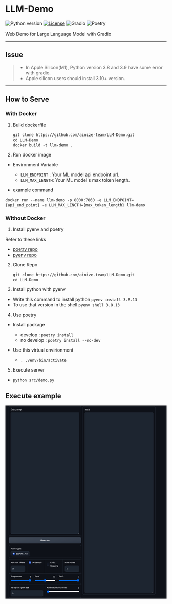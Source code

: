 # LLM-Demo
![Python version](https://img.shields.io/badge/python-3.8+-important)
[![License](https://img.shields.io/badge/license-MIT-blue)](https://opensource.org/licenses/MIT)
![Gradio](https://img.shields.io/badge/gradio-^3.1.7-green)
![Poetry](https://img.shields.io/badge/poetry-1.1.14-red)
</br></br>
Web Demo for Large Language Model with Gradio

---------------
## Issue
> - In Apple Silicon(M1), Python version 3.8 and 3.9 have some error with gradio.
> - Apple silicon users should install 3.10+ version.

-------
## How to Serve

### With Docker

1. Build dockerfile

   ```
   git clone https://github.com/ainize-team/LLM-Demo.git
   cd LLM-Demo
   docker build -t llm-demo .
   ```

2. Run docker image

- Environment Variable
    * `LLM_ENDPOINT` : Your ML model api endpoint url.
    * `LLM_MAX_LENGTH`: Your ML model's max token length.

- example command
```
docker run --name llm-demo -p 8000:7860 -e LLM_ENDPOINT={api_end_point} -e LLM_MAX_LENGTH={max_token_length} llm-demo
```

### Without Docker

1. Install pyenv and poetry

Refer to these links
- [poetry repo](https://github.com/python-poetry/poetry)
- [pyenv repo](https://github.com/pyenv/pyenv)

2. Clone Repo
   ```
   git clone https://github.com/ainize-team/LLM-Demo.git
   cd LLM-Demo
   ```


3. Install python with pyenv

- Write this command to install python `pyenv install 3.8.13`
- To use that version in the shell `pyenv shell 3.8.13`

4. Use poetry

- Install package
  * develop : `poetry install`
  * no develop : `poetry install --no-dev`

- Use this virtual envirionment
    * `. .venv/bin/activate`

5. Execute server

- `python src/demo.py`

## Execute example
<img src="./image/Example1.png">